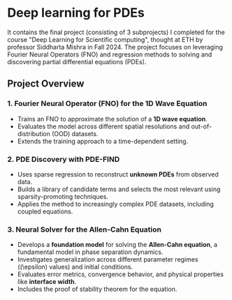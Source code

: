 # Deep learning for PDEs 
It contains the final project (consisting of 3 subprojects) I completed for the course "Deep Learning for Scientific computing", thought at ETH by professor Siddharta Mishra in Fall 2024. The project focuses on leveraging Fourier Neural Operators (FNO) and regression methods to solving and discovering partial differential equations (PDEs). 

## Project Overview  

###  1. Fourier Neural Operator (FNO) for the 1D Wave Equation  
- Trains an FNO to approximate the solution of a **1D wave equation**.  
- Evaluates the model across different spatial resolutions and out-of-distribution (OOD) datasets.  
- Extends the training approach to a time-dependent setting.  

###  2. PDE Discovery with PDE-FIND  
- Uses sparse regression to reconstruct **unknown PDEs** from observed data.  
- Builds a library of candidate terms and selects the most relevant using sparsity-promoting techniques.  
- Applies the method to increasingly complex PDE datasets, including coupled equations.  

###  3. Neural Solver for the Allen-Cahn Equation  
- Develops a **foundation model** for solving the **Allen-Cahn equation**, a fundamental model in phase separation dynamics.  
- Investigates generalization across different parameter regimes (\(\epsilon\) values) and initial conditions.  
- Evaluates error metrics, convergence behavior, and physical properties like **interface width**.  
- Includes the proof of stability theorem for the equation.  


